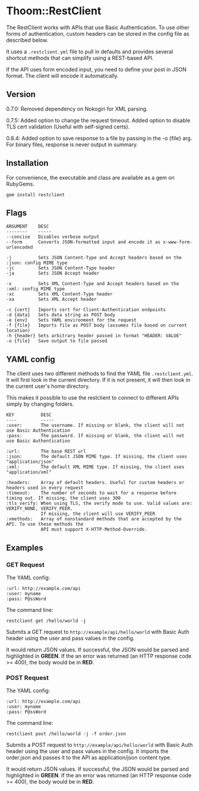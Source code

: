 Thoom::RestClient
=================

The RestClient works with APIs that use Basic Authentication. To use other forms of
authentication, custom headers can be stored in the config file as described below.

It uses a `.restclient.yml` file to pull in defaults and provides several shortcut methods
that can simplify using a REST-based API.

If the API uses form encoded input, you need to define your post in JSON format. The client
will encode it automatically.

Version
-------

0.7.0: Removed dependency on Nokogiri for XML parsing.

0.7.5: Added option to change the request timeout. Added option to disable TLS cert validation (Useful with self-signed certs).

0.8.4: Added option to save response to a file by passing in the -o {file} arg. For binary files, response is never output in summary.

Installation
------------

For convenience, the executable and class are available as a gem on RubyGems.

    gem install restclient

Flags
-----

	ARGUMENT    DESC
	--------    -----
	--concise   Disables verbose output
	--form      Converts JSON-formatted input and encode it as x-www-form-urlencoded

	-j          Sets JSON Content-Type and Accept headers based on the :json: config MIME type
	-jc         Sets JSON Content-Type header
	-ja         Sets JSON Accept header

	-x          Sets XML Content-Type and Accept headers based on the :xml: config MIME type
	-xc         Sets XML Content-Type header
	-xa         Sets XML Accept header

	-c {cert}   Imports cert for Client-Authentication endpoints
	-d {data}   Sets data string as POST body
	-e {env}    Sets YAML environment for the request
	-f {file}   Imports file as POST body (assumes file based on current location)
	-h {header} Sets arbitrary header passed in format "HEADER: VALUE"
	-o {file}   Save output to file passed

YAML config
-----------

The client uses two different methods to find the YAML file `.restclient.yml`. It will
first look in the current directory. If it is not present, it will then look in the current user's
home directory.

This makes it possible to use the restclient to connect to different APIs simply by changing
folders.

	KEY          DESC
	----         -----
	:user:       The username. If missing or blank, the client will not use Basic Authentication
	:pass:       The password. If missing or blank, the client will not use Basic Authentication

	:url:        The base REST url
	:json:       The default JSON MIME type. If missing, the client uses "application/json"
	:xml:        The default XML MIME type. If missing, the client uses "application/xml"

	:headers:    Array of default headers. Useful for custom headers or headers used in every request
    :timeout:    The number of seconds to wait for a response before timing out. If missing, the client uses 300
    :tls_verify: When using TLS, the verify mode to use. Valid values are: VERIFY_NONE, VERIFY_PEER.
                 If missing, the client will use VERIFY_PEER
	:xmethods:   Array of nonstandard methods that are accepted by the API. To use these methods the
				 API must support X-HTTP-Method-Override.

Examples
--------

### GET Request

The YAML config:

	:url: http://example.com/api
	:user: myname
	:pass: P@ssWord

The command line:

	restclient get /hello/world -j

Submits a GET request to `http://example/api/hello/world` with Basic Auth header using the
user and pass values in the config.

It would return JSON values. If successful, the JSON would be parsed and highlighted in __GREEN__. If
the an error was returned (an HTTP response code >= 400), the body would be in __RED__.

### POST Request

The YAML config:

	:url: http://example.com/api
	:user: myname
	:pass: P@ssWord

The command line:

	restclient post /hello/world -j -f order.json

Submits a POST request to `http://example/api/hello/world` with Basic Auth header using the
user and pass values in the config. It imports the order.json and passes it to the API as application/json
content type.

It would return JSON values. If successful, the JSON would be parsed and highlighted in __GREEN__. If
the an error was returned (an HTTP response code >= 400), the body would be in __RED__.
